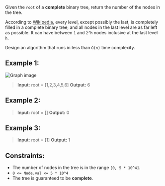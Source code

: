 Given the `root` of a **complete** binary tree, return the number of the nodes in the tree.

According to [Wikipedia](http://en.wikipedia.org/wiki/Binary_tree#Types_of_binary_trees), every level, except possibly the last, is completely filled in a complete binary tree, and all nodes in the last level are as far left as possible. It can have between `1` and `2^h` nodes inclusive at the last level `h`.

Design an algorithm that runs in less than `O(n)` time complexity.

 ## Example 1:
![Graph image](https://assets.leetcode.com/uploads/2021/01/14/complete.jpg)
> **Input:** root = [1,2,3,4,5,6]
> **Output:** 6

## Example 2:
> **Input:** root = []
> **Output:** 0

## Example 3:
> **Input:** root = [1]
> **Output:** 1
 

## Constraints:

- The number of nodes in the tree is in the range `[0, 5 * 10^4]`.
- `0 <= Node.val <= 5 * 10^4`
- The tree is guaranteed to be **complete**.
